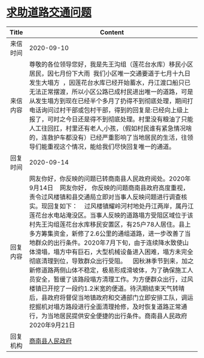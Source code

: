# <a href="http://www.shangluo.gov.cn/zmhd/ldxxxx.jsp?urltype=leadermail.LeaderMailContentUrl&wbtreeid=1112&leadermailid=6433">求助道路交通问题</a>
| Title |                                                                                                                                                                                                                                Content                                                                                                                                                                                                                                |
|:-----:|-----------------------------------------------------------------------------------------------------------------------------------------------------------------------------------------------------------------------------------------------------------------------------------------------------------------------------------------------------------------------------------------------------------------------------------------------------------------------|
| 来信时间  | 2020-09-10                                                                                                                                                                                                                                                                                                                                                                                                                                                            |
| 来信内容  | 尊敬的各位领导您好，我是先王沟组（莲花台水库）移民小区居民，因七月份下大雨  我们小区唯一交通要道于七月十九日发生大塌方  ，因莲花台水库已经开始蓄水，丹江渡口船只已无法正常摆渡，所以小区公路已成村民进出唯一的道路，可是从发生塌方到现在已经半个多月了扔得不到彻底处理，期间打电话询问过村干部或包村干部，得到的回复是:已经向上级上报了，可时之今日还是得不到彻底处理。村里没有粮油了只能人工往回扛，村里还有老人,小孩，（假如村民谁有紧急情况啥的，连救护车都没有）已经严重影响了当地居民的生活，往领导们能重视这个情况，能给我们尽快回复唯一的通道。                                                                                                                                                                                        |
| 回复时间  | 2020-09-14                                                                                                                                                                                                                                                                                                                                                                                                                                                            |
| 回复内容  | 网友你好，你反映的问题已转商南县人民政府阅处。2020年9月14日    网友你好， 你反映的问题商南县政府高度重视，责令过风楼镇和县交通局立即对当事人反映问题进行调查核实。现回复如下：    过风楼镇耀岭河村地处丹江两岸，属丹江莲花台水电站淹没区。当事人反映的道路塌方受阻区域位于该村先王沟组莲花台水库移民安置区，有25户78人居住。县上多方筹集资金，新修了2.6公里的通组道路，进一步改善了当地群众的出行条件。2020年7月下旬，由于连续降水致使山体滑塌，塌方中有巨石，大型机械设备进入困难，塌方未完全彻底清理到位，导致群众出行受阻。    因秋淋季节到来，加之新修道路两侧山体不稳定，极易形成滑坡体，为了确保施工人员安全，暂缓了该路段塌方清理工作。为方便群众出行，过风楼镇已开挖了一段约1.2米宽的便道。待汛期结束天气转晴后，县政府将督促当地镇政府和交通部门立即安排工队，调运挖掘机对塌方路段进行全面清理抢修，及时恢复道路正常通行，为当地居民提供安全便捷的出行条件。商南县人民政府2020年9月21日 |
| 回复机构  | <a href="../../categories/agencies/商南县人民政府.md">商南县人民政府</a>                                                                                                                                                                                                                                                                                                                                                                                                            |